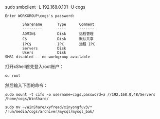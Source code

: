 sudo smbclient -L 192.168.0.101 -U cogs
```
Enter WORKGROUP\cogs's password: 

        Sharename       Type      Comment
        ---------       ----      -------
        ADMIN$          Disk      远程管理
        C$              Disk      默认共享
        IPC$            IPC       远程 IPC
        Servers         Disk      
        Users           Disk      
SMB1 disabled -- no workgroup available

```


打开xShell首先登入root账户：

`su root`

然后输入下面的命令：

`sudo mount -t cifs -o username=cogs,password=a //192.168.0.48/Servers /home/cogs/WinShare/`

`sudo mv ~/WinShare/xyfread/xinyongfuv3/* /run/media/cogs/archiver/mysql/mysql_bak/`